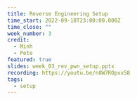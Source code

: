 ```yaml
---
title: Reverse Engineering Setup
time_start: 2022-09-18T23:00:00.000Z
time_close: ""
week_number: 3
credit:
  - Minh
  - Pete
featured: true
slides: week_03_rev_pwn_setup.pptx
recording: https://youtu.be/n8W7ROpvx58
tags:
  - setup
---
```

